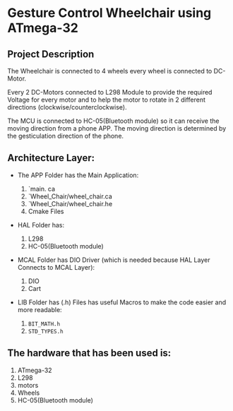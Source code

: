 # Gesture Control Wheelchair using ATmega-32

## Project Description
The Wheelchair is connected to 4 wheels every wheel is connected to DC-Motor.

Every 2 DC-Motors connected to L298 Module to provide the required Voltage for every motor and to help the motor to rotate in 2 different directions (clockwise/counterclockwise).

The MCU is connected to HC-05(Bluetooth module) so it can receive the moving direction from a phone APP.
The moving direction is determined by the gesticulation direction of the phone.

## Architecture Layer:

 - The APP Folder has the Main Application: 
   1. `main. ca 
   2. `Wheel_Chair/wheel_chair.ca
   3. `Wheel_Chair/wheel_chair.he
   4. Cmake Files
   
 - HAL Folder has: 
    1. L298
    2. HC-05(Bluetooth module)
    
 - MCAL Folder has DIO Driver (which is needed because HAL Layer Connects to MCAL Layer):
   1. DIO
   2. Cart
   
 - LIB Folder has (.h) Files has useful Macros to make the code easier and more readable:
   1. `BIT_MATH.h`
   2. `STD_TYPES.h`

## The hardware that has been used is:
 1. ATmega-32
 2. L298
 3. motors
 4. Wheels
 5. HC-05(Bluetooth module)
